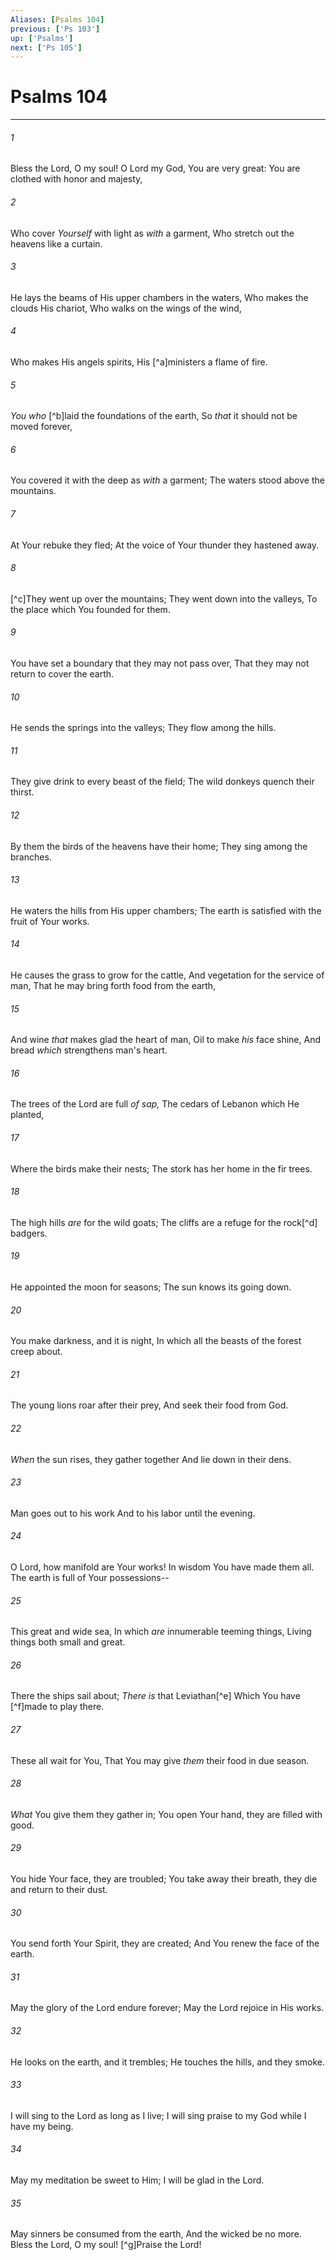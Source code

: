 ```yaml
---
Aliases: [Psalms 104]
previous: ['Ps 103']
up: ['Psalms']
next: ['Ps 105']
---
```

# Psalms 104

***


###### 1 
Bless the Lord, O my soul! O Lord my God, You are very great: You are clothed with honor and majesty, 

###### 2 
Who cover _Yourself_ with light as _with_ a garment, Who stretch out the heavens like a curtain. 

###### 3 
He lays the beams of His upper chambers in the waters, Who makes the clouds His chariot, Who walks on the wings of the wind, 

###### 4 
Who makes His angels spirits, His [^a]ministers a flame of fire. 

###### 5 
_You who_ [^b]laid the foundations of the earth, So _that_ it should not be moved forever, 

###### 6 
You covered it with the deep as _with_ a garment; The waters stood above the mountains. 

###### 7 
At Your rebuke they fled; At the voice of Your thunder they hastened away. 

###### 8 
[^c]They went up over the mountains; They went down into the valleys, To the place which You founded for them. 

###### 9 
You have set a boundary that they may not pass over, That they may not return to cover the earth. 

###### 10 
He sends the springs into the valleys; They flow among the hills. 

###### 11 
They give drink to every beast of the field; The wild donkeys quench their thirst. 

###### 12 
By them the birds of the heavens have their home; They sing among the branches. 

###### 13 
He waters the hills from His upper chambers; The earth is satisfied with the fruit of Your works. 

###### 14 
He causes the grass to grow for the cattle, And vegetation for the service of man, That he may bring forth food from the earth, 

###### 15 
And wine _that_ makes glad the heart of man, Oil to make _his_ face shine, And bread _which_ strengthens man's heart. 

###### 16 
The trees of the Lord are full _of sap,_ The cedars of Lebanon which He planted, 

###### 17 
Where the birds make their nests; The stork has her home in the fir trees. 

###### 18 
The high hills _are_ for the wild goats; The cliffs are a refuge for the rock[^d] badgers. 

###### 19 
He appointed the moon for seasons; The sun knows its going down. 

###### 20 
You make darkness, and it is night, In which all the beasts of the forest creep about. 

###### 21 
The young lions roar after their prey, And seek their food from God. 

###### 22 
_When_ the sun rises, they gather together And lie down in their dens. 

###### 23 
Man goes out to his work And to his labor until the evening. 

###### 24 
O Lord, how manifold are Your works! In wisdom You have made them all. The earth is full of Your possessions-- 

###### 25 
This great and wide sea, In which _are_ innumerable teeming things, Living things both small and great. 

###### 26 
There the ships sail about; _There is_ that Leviathan[^e] Which You have [^f]made to play there. 

###### 27 
These all wait for You, That You may give _them_ their food in due season. 

###### 28 
_What_ You give them they gather in; You open Your hand, they are filled with good. 

###### 29 
You hide Your face, they are troubled; You take away their breath, they die and return to their dust. 

###### 30 
You send forth Your Spirit, they are created; And You renew the face of the earth. 

###### 31 
May the glory of the Lord endure forever; May the Lord rejoice in His works. 

###### 32 
He looks on the earth, and it trembles; He touches the hills, and they smoke. 

###### 33 
I will sing to the Lord as long as I live; I will sing praise to my God while I have my being. 

###### 34 
May my meditation be sweet to Him; I will be glad in the Lord. 

###### 35 
May sinners be consumed from the earth, And the wicked be no more. Bless the Lord, O my soul! [^g]Praise the Lord!
